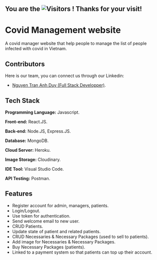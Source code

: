 ## You are the  ![Visitors](https://api.visitorbadge.io/api/visitors?path=https%3A%2F%2Fgithub.com%2FAnhduy-git%2FCovid-Management&countColor=%230096ff&style=flat) ! Thanks for your visit!


# Covid Management website

A covid manager website that help people to manage the list of people infected with covid in Vietnam.

## Contributors
Here is our team, you can connect us through our Linkedin:
- [Nguyen Tran Anh Duy (Full Stack Developper)](https://www.linkedin.com/in/duy-nguyen-tran-anh/).

## Tech Stack

**Programming Language:** Javascript.

**Front-end:** React.JS.

**Back-end:** Node.JS, Express.JS.

**Database:** MongoDB.

**Cloud Server:** Heroku.

**Image Storage:** Cloudinary.

**IDE Tool:** Visual Studio Code.

**API Testing:** Postman.


## Features

- Register account for admin, managers, patients.
- Login/Logout.
- Use token for authentication.
- Send welcome email to new user.
- CRUD Patients.
- Update state of patient and related patients.
- CRUD Necessaries & Necessary Packages (used to sell to patients).
- Add image for Necessaries & Necessary Packages.
- Buy Necessary Packages (patients).
- Linked to a payment system so that patients can top up their account.


